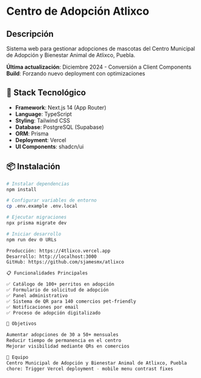 
# Centro de Adopción Atlixco

## Descripción
Sistema web para gestionar adopciones de mascotas del Centro Municipal de Adopción y Bienestar Animal de Atlixco, Puebla.

**Última actualización**: Diciembre 2024 - Conversión a Client Components
**Build**: Forzando nuevo deployment con optimizaciones

## 🚀 Stack Tecnológico
- **Framework**: Next.js 14 (App Router)
- **Language**: TypeScript
- **Styling**: Tailwind CSS
- **Database**: PostgreSQL (Supabase)
- **ORM**: Prisma
- **Deployment**: Vercel
- **UI Components**: shadcn/ui

## 📦 Instalación

```bash
# Instalar dependencias
npm install

# Configurar variables de entorno
cp .env.example .env.local

# Ejecutar migraciones
npx prisma migrate dev

# Iniciar desarrollo
npm run dev 🌐 URLs

Producción: https://4tlixco.vercel.app
Desarrollo: http://localhost:3000
GitHub: https://github.com/sjamesmx/atlixco

📋 Funcionalidades Principales

✅ Catálogo de 100+ perritos en adopción
✅ Formulario de solicitud de adopción
✅ Panel administrativo
✅ Sistema de QR para 140 comercios pet-friendly
✅ Notificaciones por email
✅ Proceso de adopción digitalizado

🎯 Objetivos

Aumentar adopciones de 30 a 50+ mensuales
Reducir tiempo de permanencia en el centro
Mejorar visibilidad mediante QRs en comercios

👥 Equipo
Centro Municipal de Adopción y Bienestar Animal de Atlixco, Puebla
chore: Trigger Vercel deployment - mobile menu contrast fixes

